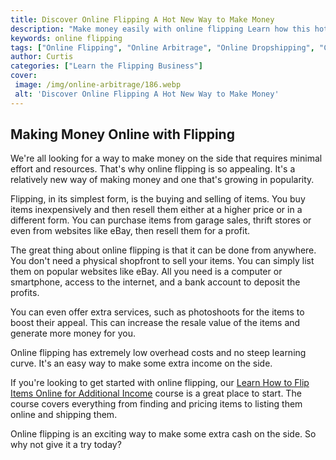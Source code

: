```yaml
---
title: Discover Online Flipping A Hot New Way to Make Money
description: "Make money easily with online flipping Learn how this hot new trend can help you earn a passive income and start profiting right away"
keywords: online flipping
tags: ["Online Flipping", "Online Arbitrage", "Online Dropshipping", "Car Flipping", "Real Estate Flipping", "Online Auctions", "Online Retail Arbitrage", "Online Advertising", "Online Branding", "Online Reputation Management", "Online Negotiation", "Online Sales Psychology", "Online Market Research", "Online Product Photography", "Online Product Listing", "Online Customer Service", "Online Shipping and Logistics"]
author: Curtis
categories: ["Learn the Flipping Business"]
cover: 
 image: /img/online-arbitrage/186.webp
 alt: 'Discover Online Flipping A Hot New Way to Make Money'
---
```

## Making Money Online with Flipping

We're all looking for a way to make money on the side that requires minimal effort and resources. That's why online flipping is so appealing. It's a relatively new way of making money and one that's growing in popularity.

Flipping, in its simplest form, is the buying and selling of items. You buy items inexpensively and then resell them either at a higher price or in a different form. You can purchase items from garage sales, thrift stores or even from websites like eBay, then resell them for a profit.

The great thing about online flipping is that it can be done from anywhere. You don't need a physical shopfront to sell your items. You can simply list them on popular websites like eBay. All you need is a computer or smartphone, access to the internet, and a bank account to deposit the profits.

You can even offer extra services, such as photoshoots for the items to boost their appeal. This can increase the resale value of the items and generate more money for you.

Online flipping has extremely low overhead costs and no steep learning curve. It's an easy way to make some extra income on the side.

If you're looking to get started with online flipping, our [Learn How to Flip Items Online for Additional Income](/online-flipping) course is a great place to start. The course covers everything from finding and pricing items to listing them online and shipping them.

Online flipping is an exciting way to make some extra cash on the side. So why not give it a try today?
